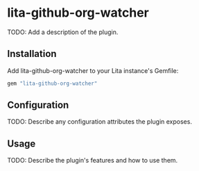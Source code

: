 # lita-github-org-watcher

TODO: Add a description of the plugin.

## Installation

Add lita-github-org-watcher to your Lita instance's Gemfile:

``` ruby
gem "lita-github-org-watcher"
```

## Configuration

TODO: Describe any configuration attributes the plugin exposes.

## Usage

TODO: Describe the plugin's features and how to use them.
